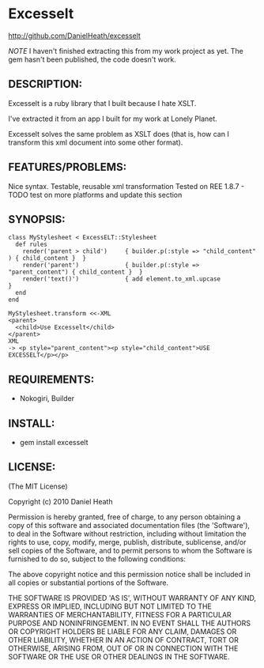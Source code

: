 # Excesselt

http://github.com/DanielHeath/excesselt

*NOTE* I haven't finished extracting this from my work project as yet. The gem hasn't been published, the code doesn't work.

## DESCRIPTION:

Excesselt is a ruby library that I built because I hate XSLT.

I've extracted it from an app I built for my work at Lonely Planet.

Excesselt solves the same problem as XSLT does (that is, how can I transform this xml document into some other format).

## FEATURES/PROBLEMS:

Nice syntax.
Testable, reusable xml transformation
Tested on REE 1.8.7 - TODO test on more platforms and update this section

## SYNOPSIS:
    
    class MyStylesheet < ExcessELT::Stylesheet
      def rules
        render('parent > child')     { builder.p(:style => "child_content" ) { child_content }  }
        render('parent')             { builder.p(:style => "parent_content") { child_content }  }
        render('text()')             { add element.to_xml.upcase                                }
      end
    end
    
    MyStylesheet.transform <<-XML
    <parent>
      <child>Use Excesselt</child>
    </parent>
    XML
    -> <p style="parent_content"><p style="child_content">USE EXCESSELT</p></p>

## REQUIREMENTS:

* Nokogiri, Builder

## INSTALL:

* gem install excesselt

## LICENSE:

(The MIT License)

Copyright (c) 2010 Daniel Heath

Permission is hereby granted, free of charge, to any person obtaining
a copy of this software and associated documentation files (the
'Software'), to deal in the Software without restriction, including
without limitation the rights to use, copy, modify, merge, publish,
distribute, sublicense, and/or sell copies of the Software, and to
permit persons to whom the Software is furnished to do so, subject to
the following conditions:

The above copyright notice and this permission notice shall be
included in all copies or substantial portions of the Software.

THE SOFTWARE IS PROVIDED 'AS IS', WITHOUT WARRANTY OF ANY KIND,
EXPRESS OR IMPLIED, INCLUDING BUT NOT LIMITED TO THE WARRANTIES OF
MERCHANTABILITY, FITNESS FOR A PARTICULAR PURPOSE AND NONINFRINGEMENT.
IN NO EVENT SHALL THE AUTHORS OR COPYRIGHT HOLDERS BE LIABLE FOR ANY
CLAIM, DAMAGES OR OTHER LIABILITY, WHETHER IN AN ACTION OF CONTRACT,
TORT OR OTHERWISE, ARISING FROM, OUT OF OR IN CONNECTION WITH THE
SOFTWARE OR THE USE OR OTHER DEALINGS IN THE SOFTWARE.